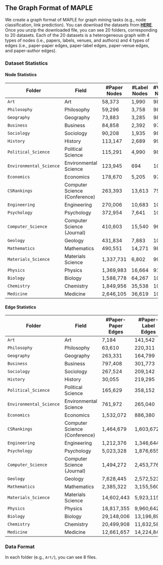 ## The Graph Format of MAPLE
We create a graph format of MAPLE for graph mining tasks (e.g., node classification, link prediction). You can download the datasets from [**HERE**](https://zenodo.org/record/7787731). Once you unzip the downloaded file, you can see 20 folders, corresponding to 20 datasets. Each of the 20 datasets is a heterogeneous graph with 4 types of nodes (i.e., papers, labels, venues, and authors) and 4 types of edges (i.e., paper-paper edges, paper-label edges, paper-venue edges, and paper-author edges).

### Dataset Statistics
#### Node Statistics
| Folder                       | Field                         | #Paper Nodes | #Label Nodes | #Venue Nodes | #Author Nodes |
| ---------------------------- | ----------------------------- | --------- | -------- | ------- | ---------- |
| ```Art```                    | Art                           | 58,373    | 1,990    | 98      | 54,802     |
| ```Philosophy```             | Philosophy                    | 59,296    | 3,758    | 98      | 36,619     |
| ```Geography```              | Geography                     | 73,883    | 3,285    | 98      | 157,423    |
| ```Business```               | Business                      | 84,858    | 2,392    | 97      | 100,525    |
| ```Sociology```              | Sociology                     | 90,208    | 1,935    | 98      | 85,793     |
| ```History```                | History                       | 113,147   | 2,689    | 99      | 84,529     |
| ```Political_Science```      | Political Science             | 115,291   | 4,990    | 98      | 93,393     |
| ```Environmental_Science```  | Environmental Science         | 123,945   | 694      | 100     | 265,728    |
| ```Economics```              | Economics                     | 178,670   | 5,205    | 97      | 135,247    |
| ```CSRankings```             | Computer Science (Conference) | 263,393   | 13,613   | 75      | 331,582    |
| ```Engineering```            | Engineering                   | 270,006   | 10,683   | 100     | 430,046    |
| ```Psychology```             | Psychology                    | 372,954   | 7,641    | 100     | 460,123    |
| ```Computer_Science```       | Computer Science (Journal)    | 410,603   | 15,540   | 96      | 634,506    |
| ```Geology```                | Geology                       | 431,834   | 7,883    | 100     | 471,216    |
| ```Mathematics```            | Mathematics                   | 490,551   | 14,271   | 98      | 404,066    |
| ```Materials_Science```      | Materials Science             | 1,337,731 | 6,802    | 99      | 1,904,549  |
| ```Physics```                | Physics                       | 1,369,983 | 16,664   | 91      | 1,392,070  |
| ```Biology```                | Biology                       | 1,588,778 | 64,267   | 100     | 2,730,547  |
| ```Chemistry```              | Chemistry                     | 1,849,956 | 35,538   | 100     | 2,721,253  |
| ```Medicine```               | Medicine                      | 2,646,105 | 36,619   | 100     | 4,345,385  |

#### Edge Statistics
| Folder                       | Field                         | #Paper-Paper Edges | #Paper-Label Edges | #Paper-Venue Edges | #Paper-Author Edges |
| ---------------------------- | ----------------------------- | ---------- | ---------- | --------- | ---------- |
| ```Art```                    | Art                           | 7,184      | 141,542    | 58,373    | 76,728     |
| ```Philosophy```             | Philosophy                    | 63,610     | 220,311    | 59,296    | 66,232     |
| ```Geography```              | Geography                     | 263,331    | 164,799    | 73,883    | 267,861    |
| ```Business```               | Business                      | 797,408    | 301,773    | 84,858    | 199,068    |
| ```Sociology```              | Sociology                     | 267,524    | 209,142    | 90,208    | 143,573    |
| ```History```                | History                       | 30,055     | 219,295    | 113,147   | 137,854    |
| ```Political_Science```      | Political Science             | 165,629    | 358,152    | 115,291   | 172,497    |
| ```Environmental_Science```  | Environmental Science         | 761,972    | 265,040    | 123,945   | 533,108    |
| ```Economics```              | Economics                     | 1,532,072  | 886,380    | 178,670   | 351,288    |
| ```CSRankings```             | Computer Science (Conference) | 1,464,679  | 1,603,672  | 263,393   | 892,758    |
| ```Engineering```            | Engineering                   | 1,212,376  | 1,346,644  | 270,006   | 824,892    |
| ```Psychology```             | Psychology                    | 5,023,328  | 1,876,655  | 372,954   | 1,419,064  |
| ```Computer_Science```       | Computer Science (Journal)    | 1,494,272  | 2,453,776  | 410,603   | 1,353,330  |
| ```Geology```                | Geology                       | 7,628,445  | 2,572,523  | 431,834   | 1,533,938  |
| ```Mathematics```            | Mathematics                   | 2,385,322  | 3,155,560  | 490,551   | 1,055,335  |
| ```Materials_Science```      | Materials Science             | 14,602,443 | 5,923,115  | 1,337,731 | 6,460,288  |
| ```Physics```                | Physics                       | 18,817,355 | 9,960,642  | 1,369,983 | 13,482,670 |
| ```Biology```                | Biology                       | 29,148,006 | 13,196,897 | 1,588,778 | 8,914,115  |
| ```Chemistry```              | Chemistry                     | 20,499,908 | 11,632,581 | 1,849,956 | 7,941,363  |
| ```Medicine```               | Medicine                      | 12,661,657 | 14,224,845 | 2,646,105 | 14,942,938 |


### Data Format
In each folder (e.g., ```Art/```), you can see 8 files.
